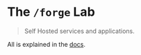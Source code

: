# The `/forge` Lab

> Self Hosted services and applications.

All is explained in the [docs](https://wiki.xavier2p.fr).
